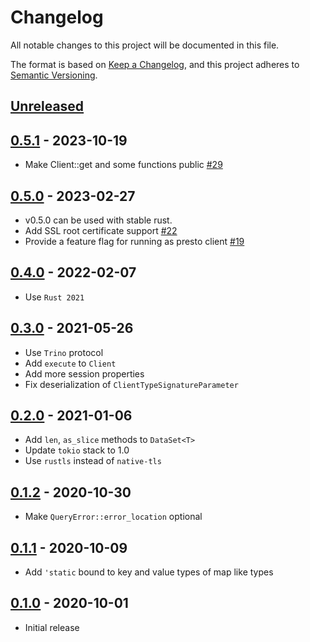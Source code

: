 # Changelog

All notable changes to this project will be documented in this file.

The format is based on [Keep a Changelog](https://keepachangelog.com/en/1.0.0/),
and this project adheres to [Semantic Versioning](https://book.async.rs/overview/stability-guarantees.html).

## [Unreleased]

## [0.5.1] - 2023-10-19
- Make Client::get and some functions public [#29](https://github.com/nooberfsh/prusto/pull/29)

## [0.5.0] - 2023-02-27
- v0.5.0 can be used with stable rust.
- Add SSL root certificate support [#22](https://github.com/nooberfsh/prusto/pull/22)
- Provide a feature flag for running as presto client [#19](https://github.com/nooberfsh/prusto/pull/19)

## [0.4.0] - 2022-02-07
- Use `Rust 2021`

## [0.3.0] - 2021-05-26
- Use `Trino` protocol
- Add `execute` to `Client`
- Add more session properties
- Fix deserialization of `ClientTypeSignatureParameter`

## [0.2.0] - 2021-01-06
- Add `len`, `as_slice` methods to `DataSet<T>`
- Update `tokio` stack to 1.0
- Use `rustls` instead of `native-tls`

## [0.1.2] - 2020-10-30
-  Make `QueryError::error_location` optional

## [0.1.1] - 2020-10-09
- Add `'static` bound to key and value types of map like types

## [0.1.0] - 2020-10-01
- Initial release

[Unreleased]: https://github.com/nooberfsh/prusto/compare/v0.5.1...HEAD
[0.5.1]: https://github.com/nooberfsh/prusto/compare/v0.5.0...v0.5.1
[0.5.0]: https://github.com/nooberfsh/prusto/compare/v0.4.0...v0.5.0
[0.4.0]: https://github.com/nooberfsh/prusto/compare/v0.3.0...v0.4.0
[0.3.0]: https://github.com/nooberfsh/prusto/compare/v0.2.0...v0.3.0
[0.2.0]: https://github.com/nooberfsh/prusto/compare/v0.1.2...v0.2.0
[0.1.2]: https://github.com/nooberfsh/prusto/compare/v0.1.1...v0.1.2
[0.1.1]: https://github.com/nooberfsh/prusto/compare/v0.1.0...v0.1.1
[0.1.0]: https://github.com/nooberfsh/prusto/tree/v0.1.0

